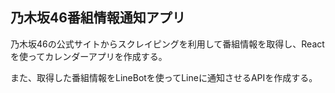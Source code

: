 ## 乃木坂46番組情報通知アプリ
乃木坂46の公式サイトからスクレイピングを利用して番組情報を取得し、Reactを使ってカレンダーアプリを作成する。

また、取得した番組情報をLineBotを使ってLineに通知させるAPIを作成する。
